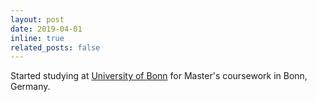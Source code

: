 ```yaml
---
layout: post
date: 2019-04-01
inline: true
related_posts: false
---
```


Started studying at [University of Bonn](https://www.uni-bonn.de/) for Master's coursework in Bonn, Germany.
